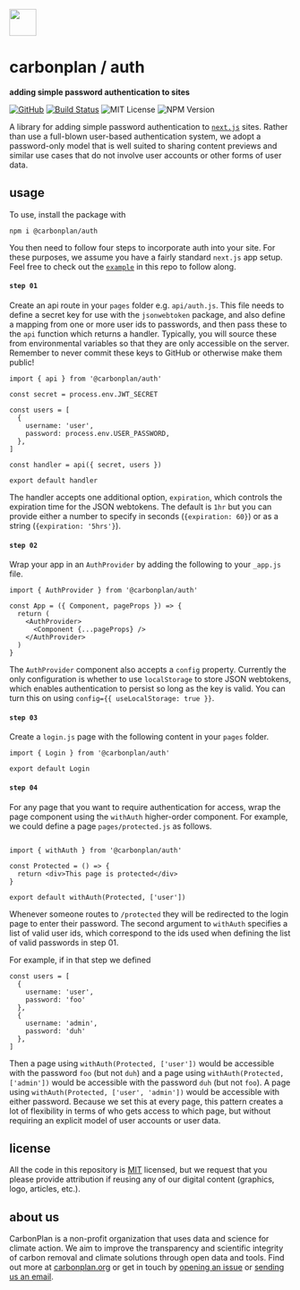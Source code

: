 <img
  src='https://carbonplan-assets.s3.amazonaws.com/monogram/dark-small.png'
  height='48'
/>

# carbonplan / auth

**adding simple password authentication to sites**

[![GitHub][github-badge]][github]
[![Build Status]][actions]
![MIT License][]
![NPM Version][]

[github]: https://github.com/carbonplan/auth
[github-badge]: https://badgen.net/badge/-/github?icon=github&label
[build status]: https://github.com/carbonplan/auth/actions/workflows/main.yml/badge.svg
[actions]: https://github.com/carbonplan/auth/actions/workflows/main.yml
[mit license]: https://badgen.net/badge/license/MIT/blue
[npm version]: https://badgen.net/npm/v/@carbonplan/auth

A library for adding simple password authentication to [`next.js`](https://github.com/vercel/next) sites. Rather than use a full-blown user-based authentication system, we adopt a password-only model that is well suited to sharing content previews and similar use cases that do not involve user accounts or other forms of user data.

## usage

To use, install the package with

```
npm i @carbonplan/auth
```

You then need to follow four steps to incorporate auth into your site. For these purposes, we assume you have a fairly standard `next.js` app setup. Feel free to check out the [`example`](/example) in this repo to follow along.

#### `step 01`

Create an api route in your `pages` folder e.g. `api/auth.js`. This file needs to define a secret key for use with the `jsonwebtoken` package, and also define a mapping from one or more user ids to passwords, and then pass these to the `api` function which returns a handler. Typically, you will source these from environmental variables so that they are only accessible on the server. Remember to never commit these keys to GitHub or otherwise make them public!

```
import { api } from '@carbonplan/auth'

const secret = process.env.JWT_SECRET

const users = [
  {
    username: 'user',
    password: process.env.USER_PASSWORD,
  },
]

const handler = api({ secret, users })

export default handler
```

The handler accepts one additional option, `expiration`, which controls the expiration time for the JSON webtokens. The default is `1hr` but you can provide either a number to specify in seconds (`{expiration: 60}`) or as a string (`{expiration: '5hrs'}`).

#### `step 02`

Wrap your app in an `AuthProvider` by adding the following to your `_app.js` file.

```
import { AuthProvider } from '@carbonplan/auth'

const App = ({ Component, pageProps }) => {
  return (
    <AuthProvider>
      <Component {...pageProps} />
    </AuthProvider>
  )
}
```

The `AuthProvider` component also accepts a `config` property. Currently the only configuration is whether to use `localStorage` to store JSON webtokens, which enables authentication to persist so long as the key is valid. You can turn this on using `config={{ useLocalStorage: true }}`.

#### `step 03`

Create a `login.js` page with the following content in your `pages` folder.

```
import { Login } from '@carbonplan/auth'

export default Login
```

#### `step 04`

For any page that you want to require authentication for access, wrap the page component using the `withAuth` higher-order component. For example, we could define a page `pages/protected.js` as follows.

```

import { withAuth } from '@carbonplan/auth'

const Protected = () => {
  return <div>This page is protected</div>
}

export default withAuth(Protected, ['user'])
```

Whenever someone routes to `/protected` they will be redirected to the login page to enter their password. The second argument to `withAuth` specifies a list of valid user ids, which correspond to the ids used when defining the list of valid passwords in step 01.

For example, if in that step we defined

```
const users = [
  {
    username: 'user',
    password: 'foo'
  },
  {
    username: 'admin',
    password: 'duh'
  },
]
```

Then a page using `withAuth(Protected, ['user'])` would be accessible with the password `foo` (but not `duh`) and a page using `withAuth(Protected, ['admin'])` would be accessible with the password `duh` (but not `foo`). A page using `withAuth(Protected, ['user', 'admin'])` would be accessible with either password. Because we set this at every page, this pattern creates a lot of flexibility in terms of who gets access to which page, but without requiring an explicit model of user accounts or user data.

## license

All the code in this repository is [MIT](https://choosealicense.com/licenses/mit/) licensed, but we request that you please provide attribution if reusing any of our digital content (graphics, logo, articles, etc.).

## about us

CarbonPlan is a non-profit organization that uses data and science for climate action. We aim to improve the transparency and scientific integrity of carbon removal and climate solutions through open data and tools. Find out more at [carbonplan.org](https://carbonplan.org/) or get in touch by [opening an issue](https://github.com/carbonplan/components/issues/new) or [sending us an email](mailto:hello@carbonplan.org).
